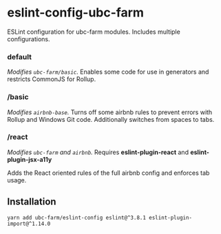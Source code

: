 # eslint-config-ubc-farm
ESLint configuration for ubc-farm modules.
Includes multiple configurations.

### default
_Modifies `ubc-farm/basic`._
Enables some code for use in generators and restricts CommonJS for Rollup.

### /basic
_Modifies `airbnb-base`._
Turns off some airbnb rules to prevent errors with Rollup and Windows Git code.
Additionally switches from spaces to tabs.

### /react
_Modifies `ubc-farm` and `airbnb`._
Requires **eslint-plugin-react** and **eslint-plugin-jsx-a11y**

Adds the React oriented rules of the full airbnb config and enforces tab usage.

## Installation
```
yarn add ubc-farm/eslint-config eslint@^3.8.1 eslint-plugin-import@^1.14.0
```

